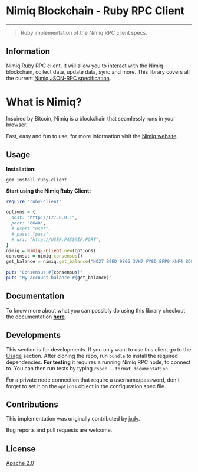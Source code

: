 # Nimiq Blockchain - Ruby RPC Client
---
> Ruby implementation of the Nimiq RPC client specs.

## Information

Nimiq Ruby RPC client. It will allow you to interact with the Nimiq blockchain, collect data, update data, sync and more. This library covers all the current [Nimiq JSON-RPC specification](https://github.com/nimiq/core-js/wiki/JSON-RPC-API#remotejs-client).

# What is Nimiq?

Inspired by Bitcoin, Nimiq is a blockchain that seamlessly runs in your browser.

Fast, easy and fun to use, for more information visit the [Nimiq website](https://www.nimiq.com/).

## Usage

**Installation:**
```
gem install ruby-client
```

**Start using the Nimiq Ruby Client:**

```ruby
require "ruby-client"

options = {
  host: "http://127.0.0.1",
  port: "8648",
  # user: "user",
  # pass: "pass",
  # uri: "http://USER:PASS@IP:PORT",
}
nimiq = Nimiq::Client.new(options)
consensus = nimiq.consensus()
get_balance = nimiq.get_balance("NQ27 B9ED 98G5 3VH7 FY8D BFP0 XNF4 BD8L TN4B")

puts "Consensus #{consensus}"
puts "My account balance #{get_balance}"
```

## Documentation

To know more about what you can possibly do using this library checkout the documentation [**here**](https://jxdv.github.io/ruby-client/).

## Developments

This section is for developments. If you only want to use this client go to the [Usage](#Usage) section. After cloning the repo, run `bundle` to install the required dependencies. **For testing** it requires a running Nimiq RPC node, to connect to. You can then run tests by typing `rspec --format documentation`.

For a private node connection that require a username/password, don't forget to set it on the `options` object in the configuration spec file.

## Contributions

This implementation was originally contributed by [jxdv](https://github.com/jxdv/).

Bug reports and pull requests are welcome.

## License

[Apache 2.0](LICENSE)
